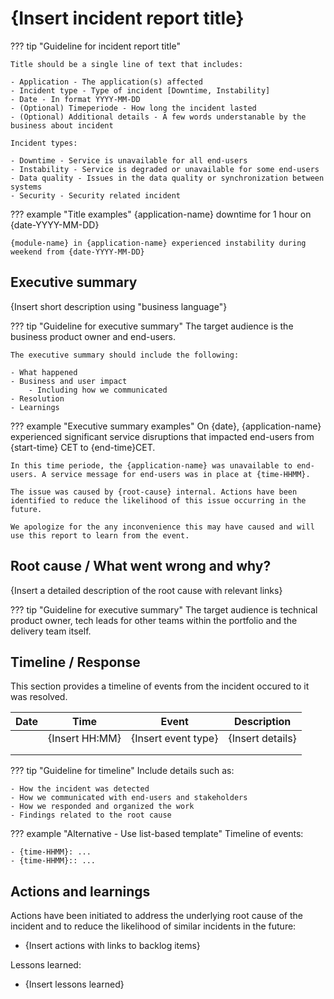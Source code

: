 # {Insert incident report title}

??? tip "Guideline for incident report title"

    Title should be a single line of text that includes:

    - Application - The application(s) affected
    - Incident type - Type of incident [Downtime, Instability]
    - Date - In format YYYY-MM-DD
    - (Optional) Timeperiode - How long the incident lasted
    - (Optional) Additional details - A few words understanable by the business about incident

    Incident types:

    - Downtime - Service is unavailable for all end-users
    - Instability - Service is degraded or unavailable for some end-users
    - Data quality - Issues in the data quality or synchronization between systems
    - Security - Security related incident

??? example "Title examples"
    {application-name} downtime for 1 hour on {date-YYYY-MM-DD}

    {module-name} in {application-name} experienced instability during weekend from {date-YYYY-MM-DD}  

## Executive summary
{Insert short description using "business language"}

??? tip "Guideline for executive summary"
    The target audience is the business product owner and end-users.

    The executive summary should include the following: 

    - What happened 
    - Business and user impact
        - Including how we communicated
    - Resolution
    - Learnings

??? example "Executive summary examples"
    On {date}, {application-name} experienced significant service disruptions that impacted end-users from {start-time} CET to {end-time}CET. 

    In this time periode, the {application-name} was unavailable to end-users. A service message for end-users was in place at {time-HHMM}.

    The issue was caused by {root-cause} internal. Actions have been identified to reduce the likelihood of this issue occurring in the future.

    We apologize for the any inconvenience this may have caused and will use this report to learn from the event.

## Root cause / What went wrong and why?
{Insert a detailed description of the root cause with relevant links}

??? tip "Guideline for executive summary"
    The target audience is technical product owner, tech leads for other teams within the portfolio and the delivery team itself.

## Timeline / Response
This section provides a timeline of events from the incident occured to it was resolved. 

| Date      | Time          | Event             | Description                                   |
|-----------|---------------|-------------------|-----------------------------------------------|
|           |{Insert HH:MM} |{Insert event type}|{Insert details}                               |
|           |               |                   |                                               |
|           |               |                   |                                               |


??? tip "Guideline for timeline"
    Include details such as:
    
    - How the incident was detected
    - How we communicated with end-users and stakeholders
    - How we responded and organized the work
    - Findings related to the root cause

??? example "Alternative - Use list-based template"
    Timeline of events:

    - {time-HHMM}: ...
    - {time-HHMM}:: ...

## Actions and learnings
Actions have been initiated to address the underlying root cause of the incident and to reduce the likelihood of similar incidents in the future:

- {Insert actions with links to backlog items}

Lessons learned: 

- {Insert lessons learned}